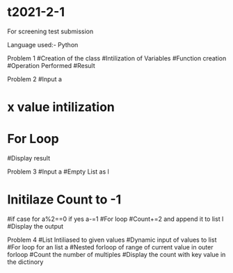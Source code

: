 # t2021-2-1
For screening test submission

Language used:- Python


Problem 1
#Creation of the class
#Intilization of Variables
#Function creation
#Operation Performed
#Result

Problem 2
#Input a 
# x value intilization
# For Loop
#Display result

Problem 3
#Input a
#Empty List as l
# Initilaze Count to -1
#if case for a%2==0 if yes a-=1
#For loop
#Count+=2 and append it to list l
#Display the output

Problem 4
#List Intiliased to given values
#Dynamic input of values to list
#For loop for an list a
#Nested forloop of range of current value in outer forloop
#Count the number of multiples
#Display the count with key value in the dictinory
